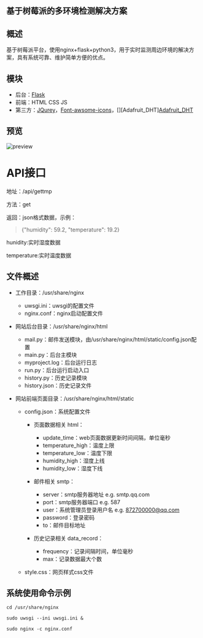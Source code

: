 基于树莓派的多环境检测解决方案
------------------------------
## 概述

基于树莓派平台，使用nginx+flask+python3，用于实时监测周边环境的解决方案，具有系统可靠、维护简单方便的优点。

## 模块

* 后台：[Flask](<http://flask.pocoo.org/>"Flask")
* 前端：HTML CSS JS
* 第三方：[JQurey](<http://jquery.com/>"jquery")，[Font-awsome-icons](<https://fontawesome.com/icons?from=io>"Font-awsome-icons")，[][Adafruit_DHT][Adafruit_DHT](<https://github.com/adafruit/Adafruit_Python_DHT >"Adafruit_DHT")

## 预览

![preview](preview.png"效果预览")

# API接口

地址：/api/gettmp

方法：get

返回：json格式数据，示例：

> {"humidity": 59.2, "temperature": 19.2}

hunidity:实时湿度数据

temperature:实时温度数据

## 文件概述

* 工作目录：/usr/share/nginx
   * uwsgi.ini：uwsgi的配置文件
   * nginx.conf：nginx启动配置文件

* 网站后台目录：/usr/share/nginx/html

  * mail.py：邮件发送模块，由/usr/share/nginx/html/static/config.json配置
  * main.py：后台主模块
  * myproject.log：后台运行日志
  * run.py：后台运行启动入口
  * history.py：历史记录模块
  * history.json：历史记录文件

* 网站前端页面目录：/usr/share/nginx/html/static

  * config.json：系统配置文件

    * 页面数据相关 html：
      * update_time：web页面数据更新时间间隔，单位毫秒
      * temperature_high：温度上限
      * temperature_low：温度下限
      * humidity_high：湿度上线
      * humidity_low：湿度下线
    * 邮件相关 smtp：
      * server：smtp服务器地址    e.g. smtp.qq.com
      * port：smtp服务器端口    e.g. 587
      * user：系统管理员登录用户名    e.g. 872700000@qq.com
      * password：登录密码
      * to：邮件目标地址

    * 历史记录相关 data_record：
      * frequency：记录间隔时间，单位毫秒
      * max：记录数据最大个数

  * style.css：网页样式css文件

## 系统使用命令示例

`cd /usr/share/nginx`

`sudo uwsgi --ini uwsgi.ini &`

`sudo nginx -c nginx.conf`



